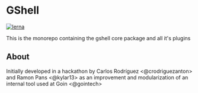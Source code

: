 # GShell

[![lerna](https://img.shields.io/badge/maintained%20with-lerna-cc00ff.svg)](https://lernajs.io/)

This is the monorepo containing the gshell core package and all it's plugins

## About

Initially developed in a hackathon by Carlos Rodríguez <@crodriguezanton> and Ramon Pans <@kylar13> as an improvement
 and modularization of an internal tool used at Goin <@gointech>
